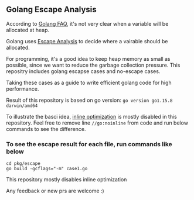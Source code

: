 ## Golang Escape Analysis

According to [Golang FAQ](https://golang.org/doc/faq#stack_or_heap), it's not very 
clear when a variable will be allocated at heap.

Golang uses [Escape Analysis](https://github.com/golang/go/wiki/CompilerOptimizations#escape-analysis) to decide where a vairable should be allocated.

For programming, it's a good idea to keep heap memory as small as possible, since
we want to reduce the garbage collection pressure. This repositry includes golang escapse cases and no-escape cases.

Taking these cases as a guide to write efficient golang code for high performance.

Result of this repository is based on go version: `go version go1.15.8 darwin/amd64`

To illustrate the basci idea, [inline optimization](https://github.com/golang/go/wiki/CompilerOptimizations#function-inlining) is mostly disabled in this repository. Feel free to remove line `//go:noinline` from code and run below commands to see the difference.

### To see the escape result for each file, run commands like below

```
cd pkg/escape
go build -gcflags="-m" case1.go
```

This repository mostly disables inline optimization 

Any feedback or new prs are welcome :)
